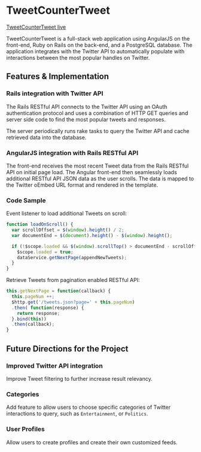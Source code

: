 # TweetCounterTweet

[TweetCounterTweet live][site]

[site]: http://www.tweetcountertweet.com/

TweetCounterTweet is a full-stack web application using AngularJS on the front-end, Ruby on Rails on the back-end, and a PostgreSQL database. The application integrates with the Twitter API to automatically populate with interactions between the most popular handles on Twitter.

## Features & Implementation

### Rails integration with Twitter API

The Rails RESTful API connects to the Twitter API using an OAuth authentication protocol and uses a combination of HTTP GET queries and server side code to find the most popular tweets and responses.

The server periodically runs rake tasks to query the Twitter API and cache retrieved data into the database.

### AngularJS integration with Rails RESTful API

The front-end receives the most recent Tweet data from the Rails RESTful API on initial page load. The Angular front-end then seamlessly loads additional RESTful API JSON data as the user scrolls. The data is mapped to the Twitter oEmbed URL format and rendered in the template.

### Code Sample

Event listener to load additional Tweets on scroll:

```javascript
function loadOnScroll() {
  var scrollOffset = $(window).height() / 2;
  var documentEnd = $(document).height() - $(window).height();

  if (!$scope.loaded && $(window).scrollTop() > documentEnd - scrollOffset) {
    $scope.loaded = true;
    dataService.getNextPage(appendNewTweets);
  }
}
```


Retrieve Tweets from pagination enabled RESTful API:

```javascript
this.getNextPage = function(callback) {
  this.pageNum ++;
  $http.get('/tweets.json?page=' + this.pageNum)
  .then( function(response) {
    return response;
  }.bind(this))
  .then(callback);
}
```

## Future Directions for the Project

### Improved Twitter API integration

Improve Tweet filtering to further increase result relevancy.

### Categories

Add feature to allow users to choose specific categories of Twitter interactions to query, such as `Entertainment`, or `Politics`.

### User Profiles

Allow users to create profiles and create their own customized feeds.

